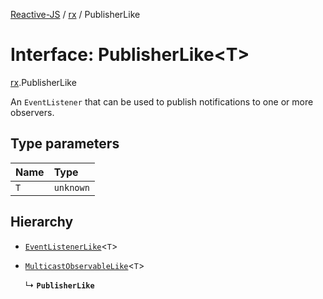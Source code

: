 [Reactive-JS](../README.md) / [rx](../modules/rx.md) / PublisherLike

# Interface: PublisherLike<T\>

[rx](../modules/rx.md).PublisherLike

An `EventListener` that can be used to publish notifications to one or more observers.

## Type parameters

| Name | Type |
| :------ | :------ |
| `T` | `unknown` |

## Hierarchy

- [`EventListenerLike`](util.EventListenerLike.md)<`T`\>

- [`MulticastObservableLike`](rx.MulticastObservableLike.md)<`T`\>

  ↳ **`PublisherLike`**
